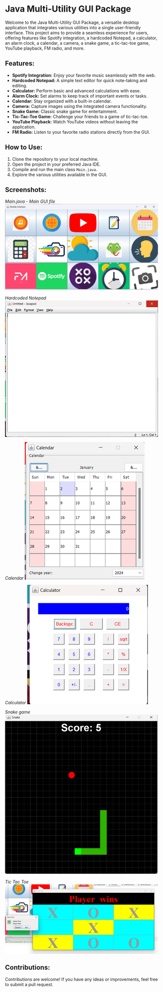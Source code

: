 # Java Multi-Utility GUI Package

Welcome to the Java Multi-Utility GUI Package, a versatile desktop application that integrates various utilities into a single user-friendly interface. This project aims to provide a seamless experience for users, offering features like Spotify integration, a hardcoded Notepad, a calculator, an alarm clock, a calendar, a camera, a snake game, a tic-tac-toe game, YouTube playback, FM radio, and more.

## Features:

- **Spotify Integration:** Enjoy your favorite music seamlessly with the web.
- **Hardcoded Notepad:** A simple text editor for quick note-taking and editing.
- **Calculator:** Perform basic and advanced calculations with ease.
- **Alarm Clock:** Set alarms to keep track of important events or tasks.
- **Calendar:** Stay organized with a built-in calendar.
- **Camera:** Capture images using the integrated camera functionality.
- **Snake Game:** Classic snake game for entertainment.
- **Tic-Tac-Toe Game:** Challenge your friends  to a game of tic-tac-toe.
- **YouTube Playback:** Watch YouTube videos without leaving the application.
- **FM Radio:** Listen to your favorite radio stations directly from the GUI.

## How to Use:

1. Clone the repository to your local machine.
2. Open the project in your preferred Java IDE.
3. Compile and run the main class `Main.java`.
4. Explore the various utilities available in the GUI.

## Screenshots:
*Main.java - Main GUI file*
![Screenshot 1: Main Interface](/Screenshots/jpack1.png)

*Hardcoded Notepad*
![Screenshot 2: Calculator](/Screenshots/jpack2.png)

*Calendar*
![Screenshot 1: Main Interface](/Screenshots/jpack3.png)

*Calculator*
![Screenshot 2: Calculator](/Screenshots/jpack4.png)

*Snake game*
![Screenshot 1: Main Interface](/Screenshots/jpack5.png)

*Tic Tac Toe*
![Screenshot 2: Calculator](/Screenshots/jpack6.png)




## Contributions:

Contributions are welcome! If you have any ideas or improvements, feel free to submit a pull request.


